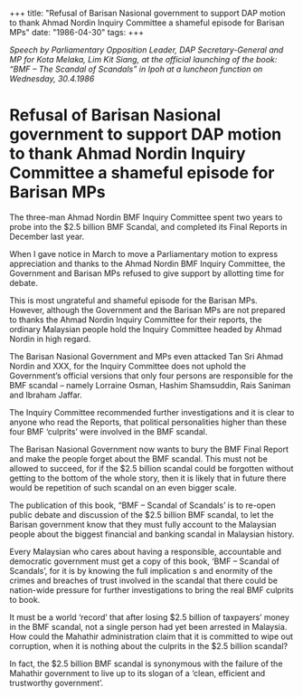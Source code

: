 +++ 
title: "Refusal of Barisan Nasional government to support DAP motion to thank Ahmad Nordin Inquiry Committee a shameful episode for Barisan MPs"
date: "1986-04-30"
tags:
+++

_Speech by Parliamentary Opposition Leader, DAP Secretary-General and MP for Kota Melaka, Lim Kit Siang, at the official launching of the book: “BMF – The Scandal of Scandals” in Ipoh at a luncheon function on Wednesday, 30.4.1986_

# Refusal of Barisan Nasional government to support DAP motion to thank Ahmad Nordin Inquiry Committee a shameful episode for Barisan MPs

The three-man Ahmad Nordin BMF Inquiry Committee spent two years to probe into the $2.5 billion BMF Scandal, and completed its Final Reports in December last year.</u>

When I  gave notice in March to move a Parliamentary motion to express appreciation and thanks to the Ahmad Nordin BMF Inquiry Committee, the Government and Barisan MPs refused to give support by allotting time for debate.

This is most ungrateful and shameful episode for the Barisan MPs. However, although the Government and the Barisan MPs are not prepared to thanks the Ahmad Nordin Inquiry Committee for their reports, the ordinary Malaysian people hold the Inquiry Committee headed by Ahmad Nordin in high regard.

The Barisan Nasional Government and MPs even attacked Tan Sri Ahmad Nordin and XXX, for the Inquiry Committee does not uphold the Government’s official versions that only four persons are responsible for the BMF scandal – namely Lorraine Osman, Hashim Shamsuddin, Rais Saniman and Ibraham Jaffar.

The Inquiry Committee recommended further investigations and it is clear to anyone who read the Reports, that political personalities higher than these four BMF ‘culprits’ were involved in the BMF scandal.

The Barisan Nasional Government now wants to bury the BMF Final Report and make the people forget about the BMF scandal. This must not be allowed to succeed, for if the $2.5 billion scandal could be forgotten without getting to the bottom of the whole story, then it is likely that in future there would be repetition of such scandal on an even bigger scale.

The publication of this book, “BMF – Scandal of Scandals’ is to re-open public debate and discussion of the $2.5 billion BMF scandal, to let the Barisan government know that they must fully account to the Malaysian people about the biggest financial and banking scandal in Malaysian history.

Every Malaysian who cares about having a responsible, accountable and democratic government must get a copy of this book, ‘BMF – Scandal of Scandals’, for it is by knowing the full implication s and enormity of the crimes and breaches of trust involved in the scandal that there could be nation-wide pressure for further investigations to bring the real BMF culprits to book.

It must be a world ‘record’ that after losing $2.5 billion of taxpayers’ money in the BMF scandal, not a single person had yet been arrested in Malaysia. How could the Mahathir administration claim that it is committed to wipe out corruption, when it is nothing about the culprits in the $2.5 billion scandal?

In fact, the $2.5 billion BMF scandal is synonymous with the failure of the Mahathir government to live up to its slogan of a ‘clean, efficient and trustworthy government’.
 
